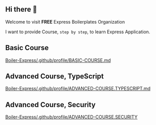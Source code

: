 ## Hi there 👋

Welcome to visit **FREE** Express Boilerplates Organization

I want to provide Course, `step by step`, to learn Express Application.

## Basic Course

[Boiler-Express/.github/profile/BASIC-COURSE.md](https://github.com/Boiler-Express/.github/blob/main/profile/BASIC-COURSE.md)

## Advanced Course, TypeScript

[Boiler-Express/.github/profile/ADVANCED-COURSE.TYPESCRIPT.md](https://github.com/Boiler-Express/.github/blob/main/profile/ADVANCED-COURSE.TYPESCRIPT.md)

## Advanced Course, Security

[Boiler-Express/.github/profile/ADVANCED-COURSE.SECURITY](https://github.com/Boiler-Express/.github/blob/main/profile/ADVANCED-COURSE.SECURITY.md)
